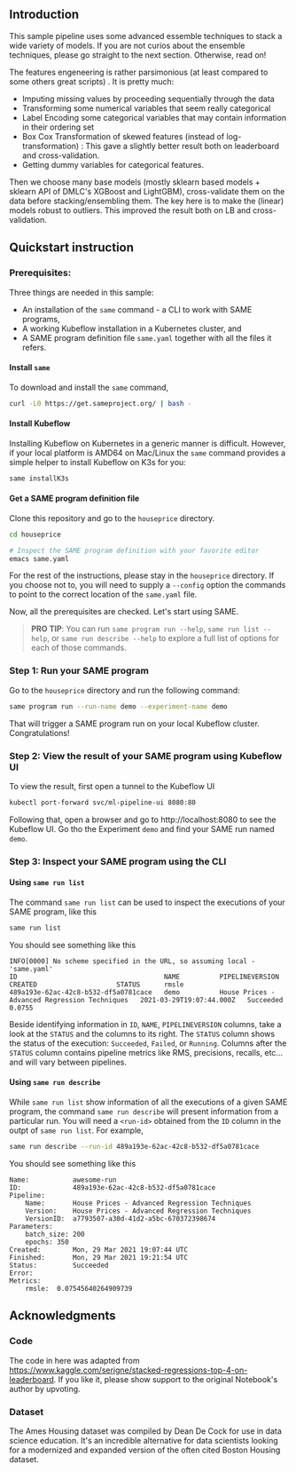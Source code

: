 ## Introduction

This sample pipeline uses some advanced essemble techniques to stack a wide variety of models. If you are not curios about the ensemble techniques, please go straight to the next section. Otherwise, read on!

The features engeneering is rather parsimonious (at least compared to some others great scripts) . It is pretty much:
- Imputing missing values by proceeding sequentially through the data
- Transforming some numerical variables that seem really categorical
- Label Encoding some categorical variables that may contain information in their ordering set
- Box Cox Transformation of skewed features (instead of log-transformation) : This gave a slightly better result both on leaderboard and cross-validation.
- Getting dummy variables for categorical features.

Then we choose many base models (mostly sklearn based models + sklearn API of DMLC's XGBoost and LightGBM), cross-validate them on the data before stacking/ensembling them. The key here is to make the (linear) models robust to outliers. This improved the result both on LB and cross-validation.


## Quickstart instruction

### Prerequisites:
Three things are needed in this sample:
- An installation of the `same` command - a CLI to work with SAME programs,
- A working Kubeflow installation in a Kubernetes cluster, and
- A SAME program definition file `same.yaml` together with all the files it refers.


#### Install `same`
To download and install the `same` command,
```bash
curl -L0 https://get.sameproject.org/ | bash -
```

#### Install Kubeflow
Installing Kubeflow on Kubernetes in a generic manner is difficult. However, if your local platform is AMD64 on Mac/Linux the `same` command provides a simple helper to install Kubeflow on K3s for you:

```bash
same installK3s
```

#### Get a SAME program definition file
Clone this repository and go to the `houseprice` directory.
```bash
cd houseprice

# Inspect the SAME program definition with your favorite editor
emacs same.yaml
```

For the rest of the instructions, please stay in the `houseprice` directory. If you choose not to, you will need to supply a `--config` option the commands to point to the correct location of the `same.yaml` file.

Now, all the prerequisites are checked. Let's start using SAME.

> **PRO TIP**: You can run `same program run --help`, `same run list --help`, or `same run describe --help` to explore a full list of options for each of those commands.

### Step 1: Run your SAME program

Go to the `houseprice` directory and run the following command:
```bash
same program run --run-name demo --experiment-name demo 
```
That will trigger a SAME program run on your local Kubeflow cluster. Congratulations!

### Step 2: View the result of your SAME program using Kubeflow UI
To view the result, first open a tunnel to the Kubeflow UI
```bash
kubectl port-forward svc/ml-pipeline-ui 8080:80
```
Following that, open a browser and go to http://localhost:8080 to see the Kubeflow UI. Go tho the Experiment `demo` and find your SAME run named `demo`.

### Step 3: Inspect your SAME program using the CLI

#### Using `same run list` 
The command `same run list` can be used to inspect the executions of your SAME program, like this
```bash
same run list
```

You should see something like this
```
INFO[0000] No scheme specified in the URL, so assuming local - 'same.yaml' 
ID                                     NAME          PIPELINEVERSION                                 CREATED                    STATUS      rmsle
489a193e-62ac-42c8-b532-df5a0781cace   demo          House Prices - Advanced Regression Techniques   2021-03-29T19:07:44.000Z   Succeeded   0.0755
```

Beside identifying information in `ID`, `NAME`, `PIPELINEVERSION` columns, take a look at the `STATUS` and the columns to its right. The `STATUS` column shows the status of the execution: `Succeeded`, `Failed`, or `Running`. Columns after the `STATUS` column contains pipeline metrics like RMS, precisions, recalls, etc... and will vary between pipelines.

#### Using `same run describe`
While `same run list` show information of all the executions of a given SAME program, the command `same run describe` will present information from a particular run. You will need a `<run-id>` obtained from the `ID` column in the outpt of `same run list`. For example,

```bash
same run describe --run-id 489a193e-62ac-42c8-b532-df5a0781cace
```

You should see something like this
```
Name:           awesome-run
ID:             489a193e-62ac-42c8-b532-df5a0781cace
Pipeline:
    Name:       House Prices - Advanced Regression Techniques
    Version:    House Prices - Advanced Regression Techniques
    VersionID:  a7793507-a30d-41d2-a5bc-670372398674
Parameters:
    batch_size:	200
    epochs:	350
Created:        Mon, 29 Mar 2021 19:07:44 UTC
Finished:       Mon, 29 Mar 2021 19:21:54 UTC
Status:         Succeeded
Error:          
Metrics:
    rmsle:	0.07545640264909739
```



## Acknowledgments

### Code
The code in here was adapted from https://www.kaggle.com/serigne/stacked-regressions-top-4-on-leaderboard. If you like it, please show support to the original Notebook's author by upvoting.

### Dataset
The Ames Housing dataset was compiled by Dean De Cock for use in data science education. It's an incredible alternative for data scientists looking for a modernized and expanded version of the often cited Boston Housing dataset. 
